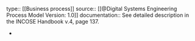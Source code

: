 type:: [[Business process]]
source:: [[@Digital Systems Engineering Process Model Version: 1.0]]
documentation:: See detailed description in the INCOSE Handbook v.4, page 137.

-